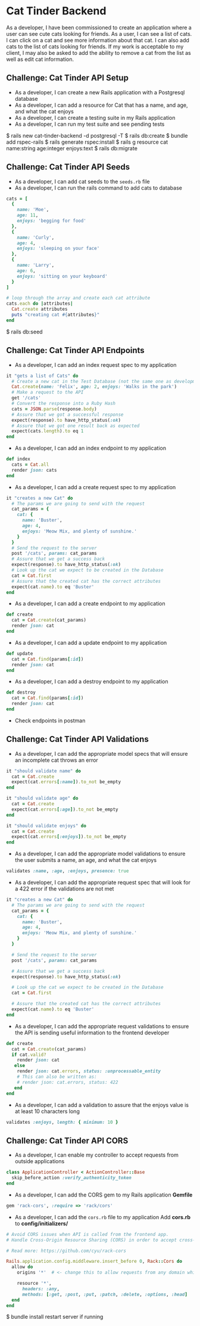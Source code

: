 # Cat Tinder Backend
As a developer, I have been commissioned to create an application where a user can see cute cats looking for friends. As a user, I can see a list of cats. I can click on a cat and see more information about that cat. I can also add cats to the list of cats looking for friends. If my work is acceptable to my client, I may also be asked to add the ability to remove a cat from the list as well as edit cat information.

## Challenge: Cat Tinder API Setup
- As a developer, I can create a new Rails application with a Postgresql database
- As a developer, I can add a resource for Cat that has a name, and age, and what the cat enjoys
- As a developer, I can create a testing suite in my Rails application
- As a developer, I can run my test suite and see pending tests

$ rails new cat-tinder-backend -d postgresql -T
$ rails db:create
$ bundle add rspec-rails
$ rails generate rspec:install
$ rails g resource cat name:string age:integer enjoys:text
$ rails db:migrate


## Challenge: Cat Tinder API Seeds
- As a developer, I can add cat seeds to the `seeds.rb` file
- As a developer, I can run the rails command to add cats to database

```ruby
cats = [
  {
    name: 'Moe',
    age: 11,
    enjoys: 'begging for food'
  },
  {
    name: 'Curly',
    age: 4,
    enjoys: 'sleeping on your face'
  },
  {
    name: 'Larry',
    age: 6,
    enjoys: 'sitting on your keyboard'
  }
]

# loop through the array and create each cat attribute
cats.each do |attributes|
  Cat.create attributes
  puts "creating cat #{attributes}"
end
```

$ rails db:seed


## Challenge: Cat Tinder API Endpoints
- As a developer, I can add an index request spec to my application
```ruby
it "gets a list of Cats" do
  # Create a new cat in the Test Database (not the same one as development)
  Cat.create(name: 'Felix', age: 2, enjoys: 'Walks in the park')
  # Make a request to the API
  get '/cats'
  # Convert the response into a Ruby Hash
  cats = JSON.parse(response.body)
  # Assure that we got a successful response
  expect(response).to have_http_status(:ok)
  # Assure that we got one result back as expected
  expect(cats.length).to eq 1
end
```
- As a developer, I can add an index endpoint to my application
```ruby
def index
  cats = Cat.all
  render json: cats
end
```
- As a developer, I can add a create request spec to my application
```ruby
it "creates a new Cat" do
  # The params we are going to send with the request
  cat_params = {
    cat: {
      name: 'Buster',
      age: 4,
      enjoys: 'Meow Mix, and plenty of sunshine.'
    }
  }
  # Send the request to the server
  post '/cats', params: cat_params
  # Assure that we get a success back
  expect(response).to have_http_status(:ok)
  # Look up the cat we expect to be created in the Database
  cat = Cat.first
  # Assure that the created cat has the correct attributes
  expect(cat.name).to eq 'Buster'
end
```
- As a developer, I can add a create endpoint to my application
```ruby
def create
  cat = Cat.create(cat_params)
  render json: cat
end
```
- As a developer, I can add a update endpoint to my application
```ruby
def update
  cat = Cat.find(params[:id])
  render json: cat
end
```
- As a developer, I can add a destroy endpoint to my application
```ruby
def destroy
  cat = Cat.find(params[:id])
  render json: cat  
end
```
- Check endpoints in postman

## Challenge: Cat Tinder API Validations
- As a developer, I can add the appropriate model specs that will ensure an incomplete cat throws an error
```ruby
it "should validate name" do
  cat = Cat.create
  expect(cat.errors[:name]).to_not be_empty
end

it "should validate age" do
  cat = Cat.create
  expect(cat.errors[:age]).to_not be_empty
end

it "should validate enjoys" do
  cat = Cat.create
  expect(cat.errors[:enjoys]).to_not be_empty
end
```
- As a developer, I can add the appropriate model validations to ensure the user submits a name, an age, and what the cat enjoys
```ruby
validates :name, :age, :enjoys, presence: true
```
- As a developer, I can add the appropriate request spec that will look for a 422 error if the validations are not met
```ruby
it "creates a new Cat" do
  # The params we are going to send with the request
  cat_params = {
    cat: {
      name: 'Buster',
      age: 4,
      enjoys: 'Meow Mix, and plenty of sunshine.'
    }
  }

  # Send the request to the server
  post '/cats', params: cat_params

  # Assure that we get a success back
  expect(response).to have_http_status(:ok)

  # Look up the cat we expect to be created in the Database
  cat = Cat.first

  # Assure that the created cat has the correct attributes
  expect(cat.name).to eq 'Buster'
end
```
- As a developer, I can add the appropriate request validations to ensure the API is sending useful information to the frontend developer
```ruby
def create
  cat = Cat.create(cat_params)
  if cat.valid?
    render json: cat
   else
    render json: cat.errors, status: :unprocessable_entity
    # This can also be written as:
    # render json: cat.errors, status: 422
   end
end
```
- As a developer, I can add a validation to assure that the enjoys value is at least 10 characters long
```ruby
validates :enjoys, length: { minimum: 10 }
```

## Challenge: Cat Tinder API CORS
- As a developer, I can enable my controller to accept requests from outside applications
```ruby
class ApplicationController < ActionController::Base
  skip_before_action :verify_authenticity_token
end
```
- As a developer, I can add the CORS gem to my Rails application
**Gemfile**
```ruby
gem 'rack-cors', :require => 'rack/cors'
```
- As a developer, I can add the `cors.rb` file to my application
Add **cors.rb** to **config/initializers/**
```ruby
# Avoid CORS issues when API is called from the frontend app.
# Handle Cross-Origin Resource Sharing (CORS) in order to accept cross-origin AJAX requests.

# Read more: https://github.com/cyu/rack-cors

Rails.application.config.middleware.insert_before 0, Rack::Cors do
  allow do
    origins '*'  # <- change this to allow requests from any domain while in development.

    resource '*',
      headers: :any,
      methods: [:get, :post, :put, :patch, :delete, :options, :head]
  end
end
```
$ bundle install
restart server if running
